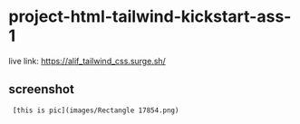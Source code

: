 # project-html-tailwind-kickstart-ass-1

live link: https://alif_tailwind_css.surge.sh/
 


## screenshot
     

     [this is pic](images/Rectangle 17854.png)
 



 
